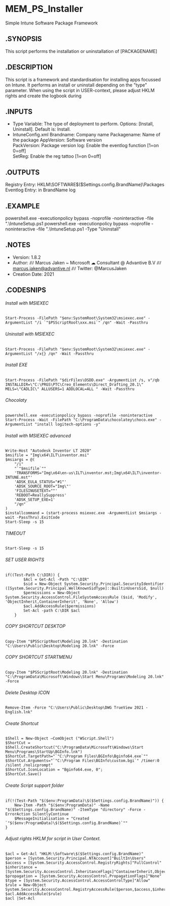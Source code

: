 # MEM_PS_Installer
Simple Intune Software Package Framework

## .SYNOPSIS
This script performs the installation or uninstallation of [PACKAGENAME]
  
## .DESCRIPTION
This script is a framework and standardisation for installing apps focussed on Intune.
It performs an install or uninstall depending on the "type" parameter.
When using the script in USER-context, please adjust HKLM rights and create the logbook during 
  
## .INPUTS
- Type				Variable: The type of deployment to perform. Options: [Install, Uninstall]. Default is: Install.
- IntuneConfig.xml 	Brandname:		Company name
					Packagename:	Name of the package
					AppVersion:		Software version	
					PackVersion:	Package version	
					log:			Enable the eventlog function [1=on 0=off]	
					SetReg:			Enable the reg tattoo [1=on 0=off]
  
## .OUTPUTS
Registry Entry: HKLM\SOFTWARE\$($Settings.config.BrandName)\Packages
Eventlog Entry: in BrandName log
  
## .EXAMPLE
powershell.exe -executionpolicy bypass -noprofile -noninteractive -file ".\IntuneSetup.ps1
powershell.exe -executionpolicy bypass -noprofile -noninteractive -file ".\IntuneSetup.ps1 -Type "Uninstall"
	
## .NOTES
- Version:        1.8.2
- Author:         ⫻⫽ Marcus Jaken ~ Microsoft ☁ Consultant @ Advantive B.V
				  ⫻⫽ marcus.jaken@advantive.nl
				  ⫻⫽ Twitter: @MarcusJaken
- Creation Date:  2021

## .CODESNIPS
###### Install with MSIEXEC
	Start-Process -FilePath "$env:SystemRoot\System32\msiexec.exe" -ArgumentList "/i `"$PSScriptRoot\xxx.msi`" /qn" -Wait -Passthru
###### Uninstall with MSIEXEC
	Start-Process -FilePath "$env:SystemRoot\System32\msiexec.exe" -ArgumentList "/x{} /qn" -Wait -Passthru
###### Install EXE
	Start-Process -FilePath "$dirFiles\OSDD.exe" -ArgumentList /s, v"/qb INSTALLDIR=\"C:\PRGS\PTC\Creo_Elements\Direct_Drafting_20.1\" MELS=\"CADLIC\" ALLUSERS=1 ADDLOCAL=ALL " -Wait -Passthru
###### Chocolaty
	powershell.exe -executionpolicy bypass -noprofile -noninteractive Start-Process -Wait -FilePath "C:\ProgramData\chocolatey\choco.exe" -ArgumentList "install logitech-options -y"
###### Install with MSIEXEC advanced
	Write-Host "Autodesk Inventor LT 2020"
	$msifile = "Img\x64\ILT\inventor.msi"
	$msiargs = @(
		"/i"
		"`"$msifile`""
		'TRANSFORMS="Img\x64\en-us\ILT\inventor.mst;Img\x64\ILT\inventor-INTUNE.mst"'
		'ADSK_EULA_STATUS="#1"'
		'ADSK_SOURCE_ROOT="Img\"'
		'FILESINUSETEXT=""'
		'REBOOT=ReallySuppress'
		'ADSK_SETUP_EXE=1'
		"/qn"
	)
	$installcommand = (start-process msiexec.exe -ArgumentList $msiargs -wait -PassThru).ExitCode
	Start-Sleep -s 15
###### TIMEOUT
	Start-Sleep -s 15
###### SET USER RIGHTS
	if((Test-Path C:\DIR)) {
			$Acl = Get-Acl -Path "C:\DIR"
			$sid = New-Object System.Security.Principal.SecurityIdentifier ([System.Security.Principal.WellKnownSidType]::BuiltinUsersSid, $null)
			$permissions = New-Object System.Security.AccessControl.FileSystemAccessRule ($sid, 'Modify', 'ObjectInherit,ContainerInherit', 'None', 'Allow')
			$acl.AddAccessRule($permissions)
			Set-Acl -path C:\DIR $acl
		}
###### COPY SHORTCUT DESKTOP
	Copy-Item "$PSScriptRoot\Modeling 20.lnk" -Destination "C:\Users\Public\Desktop\Modeling 20.lnk" -Force
###### COPY SHORTCUT STARTMENU
	Copy-Item "$PSScriptRoot\Modeling 20.lnk" -Destination "C:\ProgramData\Microsoft\Windows\Start Menu\Programs\Modeling 20.lnk" -Force
###### Delete Desktop ICON
	Remove-Item -Force "C:\Users\Public\Desktop\DWG TrueView 2021 - English.lnk"
###### Create Shortcut
	$Shell = New-Object –ComObject ("WScript.Shell")
	$ShortCut = $Shell.CreateShortcut("C:\ProgramData\Microsoft\Windows\Start Menu\Programs\StartUp\BGInfo.lnk")
	$ShortCut.TargetPath="`"C:\Program Files\BGInfo\Bginfo64.exe`""
	$ShortCut.Arguments="`"C:\Program Files\BGInfo\custom.bgi`" /timer:0 /silent /nolicprompt"
	$ShortCut.IconLocation = "Bginfo64.exe, 0";
	$ShortCut.Save()
###### Create Script support folder
	if(!(Test-Path "$($env:ProgramData)\$($Settings.config.BrandName)")) { 
		New-Item -Path "$($env:ProgramData)" -Name "$($Settings.config.BrandName)" -ItemType "directory" -Force -ErrorAction SilentlyContinue
		$MessageInitialisation = "Created `"$($env:ProgramData)\$($Settings.config.BrandName)`""
	}
###### Adjust rights HKLM for script in User Context.
	$acl = Get-Acl "HKLM:\Software\$($Settings.config.BrandName)"
	$person = [System.Security.Principal.NTAccount]"BuiltIn\Users"         
	$access = [System.Security.AccessControl.RegistryRights]"FullControl"
	$inheritance = [System.Security.AccessControl.InheritanceFlags]"ContainerInherit,ObjectInherit"
	$propagation = [System.Security.AccessControl.PropagationFlags]"None"
	$type = [System.Security.AccessControl.AccessControlType]"Allow"
	$rule = New-Object System.Security.AccessControl.RegistryAccessRule($person,$access,$inheritance,$propagation,$type)
	$acl.AddAccessRule($rule)
	$acl |Set-Acl
